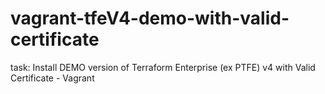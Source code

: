 # vagrant-tfeV4-demo-with-valid-certificate
task: Install DEMO version of Terraform Enterprise (ex PTFE) v4 with Valid Certificate - Vagrant
